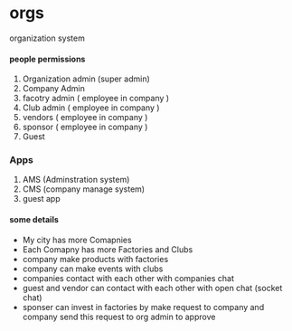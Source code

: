 # orgs

organization system

#### people permissions

1. Organization admin (super admin)
2. Company Admin
3. facotry admin ( employee in company )
4. Club admin ( employee in company )
5. vendors ( employee in company )
6. sponsor ( employee in company )
7. Guest

### Apps

1. AMS (Adminstration system)
2. CMS (company manage system)
3. guest app

#### some details

- My city has more Comapnies
- Each Comapny has more Factories and Clubs
- company make products with factories
- company can make events with clubs
- companies contact with each other with companies chat
- guest and vendor can contact with each other with open chat (socket chat)
- sponser can invest in factories by make request to company and company send this request to org admin to approve

